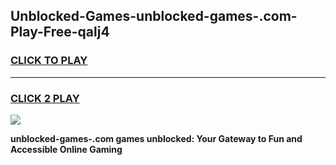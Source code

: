 
## Unblocked-Games-unblocked-games-.com-Play-Free-qalj4
<h3>
<a href="https://premium76.site?title=unblocked-games-.com&ref=12A">CLICK TO PLAY</a></h3>
<hr>

<h3>
<a href="https://premium76.site?title=unblocked-games-.com&ref=12A">CLICK 2 PLAY</a>
  
</h3>

<a href="https://premium76.site?title=unblocked-games-.com&ref=12A"><img src="https://clearcache.store/games.png"></a>


**unblocked-games-.com games unblocked: Your Gateway to Fun and Accessible Online Gaming**
